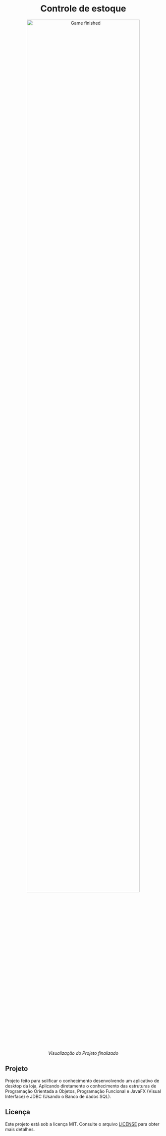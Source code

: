 <h1 align="center">
    Controle de estoque
</h1>

<p align="center">
  <img alt="Game finished" src="https://i.imgur.com/64p1FTb.png" width="85%">
</p>

<p align="center">
  <i> Visualização do Projeto finalizado </i>
</p>


## Projeto
Projeto feito para solificar o conhecimento desenvolvendo um aplicativo de desktop da loja, Aplicando diretamente o conhecimento das estruturas de Programação Orientada a Objetos, Programação Funcional e JavaFX (Visual Interface) e JDBC (Usando o Banco de dados SQL).

## Licença
Este projeto está sob a licença MIT. Consulte o arquivo [LICENSE](LICENSE.md) para obter mais detalhes.


